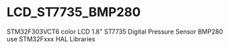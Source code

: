# LCD_ST7735_BMP280
STM32F303VCT6
color LCD 1.8" ST7735
Digital Pressure Sensor BMP280
use STM32Fxxx HAL Libraries
